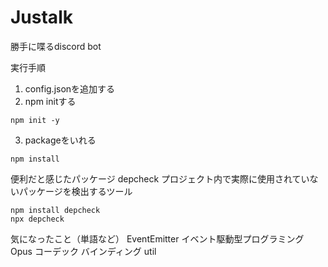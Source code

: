 # Justalk
勝手に喋るdiscord bot</br>

実行手順
1. config.jsonを追加する
2. npm initする
```
npm init -y
```
3. packageをいれる
```
npm install
```

便利だと感じたパッケージ
depcheck プロジェクト内で実際に使用されていないパッケージを検出するツール
```
npm install depcheck
npx depcheck
```

気になったこと（単語など）
EventEmitter
イベント駆動型プログラミング
Opus
コーデック
バインディング
util
